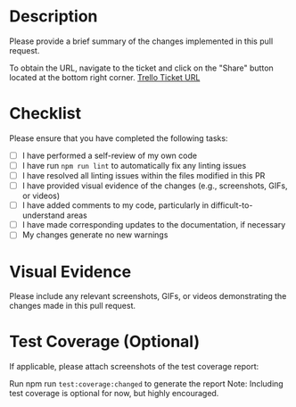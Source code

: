 # Description

Please provide a brief summary of the changes implemented in this pull request.

To obtain the URL, navigate to the ticket and click on the "Share" button located at the bottom right corner.
[Trello Ticket URL]()

# Checklist
Please ensure that you have completed the following tasks:

- [ ] I have performed a self-review of my own code
- [ ]  I have run ``` npm run lint ``` to automatically fix any linting issues
- [ ] I have resolved all linting issues within the files modified in this PR
- [ ] I have provided visual evidence of the changes (e.g., screenshots, GIFs, or videos)
- [ ] I have added comments to my code, particularly in difficult-to-understand areas
- [ ] I have made corresponding updates to the documentation, if necessary
- [ ] My changes generate no new warnings

# Visual Evidence
Please include any relevant screenshots, GIFs, or videos demonstrating the changes made in this pull request.

# Test Coverage (Optional)
If applicable, please attach screenshots of the test coverage report:

Run npm run ``` test:coverage:changed ``` to generate the report
Note: Including test coverage is optional for now, but highly encouraged.
